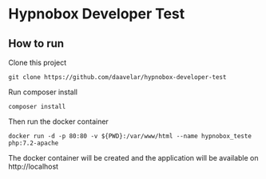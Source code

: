 # Hypnobox Developer Test

## How to run

Clone this project 

```
git clone https://github.com/daavelar/hypnobox-developer-test
```

Run composer install

```
composer install
```

Then run the docker container
```
docker run -d -p 80:80 -v ${PWD}:/var/www/html --name hypnobox_teste php:7.2-apache
```

The docker container will be created and the 
application will be available on http://localhost



